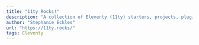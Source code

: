 ```yaml
---
title: "11ty Rocks!"
description: "A collection of Eleventy (11ty) starters, projects, plugins, and resources."
author: "Stephanie Eckles"
url: "https://11ty.rocks/"
tags: Eleventy
---
```

